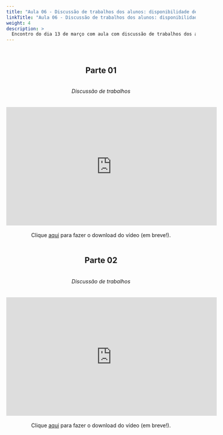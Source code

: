 ```yaml
---
title: "Aula 06 - Discussão de trabalhos dos alunos: disponibilidade de sequências e quantidade de espécies reconhecidas"
linkTitle: "Aula 06 - Discussão de trabalhos dos alunos: disponibilidade de sequências e quantidade de espécies reconhecidas"
weight: 4
description: >
  Encontro do dia 13 de março com aula com discussão de trabalhos dos alunos, focando na disponibilidade de sequências e quantidade de espécies reconhecidas
---
```


<br>
<div align="center">
<h2>Parte 01</h2>
<br>
<i>Discussão de trabalhos</i>
<br><br><br>
<iframe width="560" height="315" src="https://www.youtube.com/embed/FHbyK6GCAOM" frameborder="0" allow="accelerometer; autoplay; clipboard-write; encrypted-media; gyroscope; picture-in-picture" allowfullscreen></iframe>
<br><br>
Clique <a href="https://photos.app.goo.gl/">aqui</a> para fazer o download do vídeo (em breve!).
<br><br>

<h2>Parte 02</h2>
<br>
<i>Discussão de trabalhos</i>
<br><br><br>
<iframe width="560" height="315" src="https://www.youtube.com/embed/QvEIuEyCFr4" frameborder="0" allow="accelerometer; autoplay; clipboard-write; encrypted-media; gyroscope; picture-in-picture" allowfullscreen></iframe>
<br><br>
Clique <a href="https://photos.app.goo.gl/">aqui</a> para fazer o download do vídeo (em breve!).
<br><br>

</div>